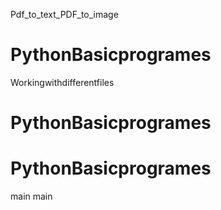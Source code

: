 Pdf_to_text_PDF_to_image
# PythonBasicprogrames
 Workingwithdifferentfiles
# PythonBasicprogrames
# PythonBasicprogrames
main
main
